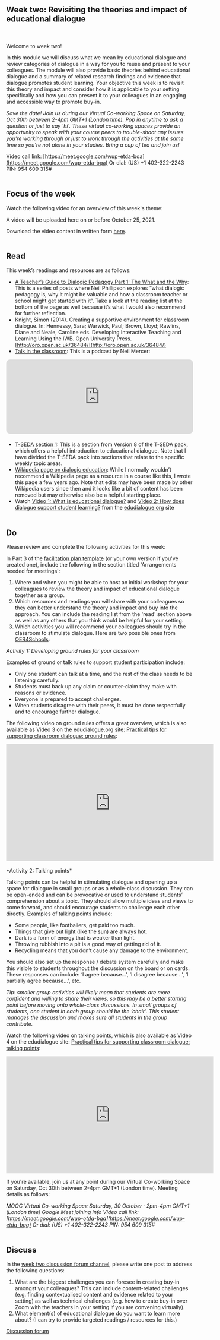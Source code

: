 ## Week two: Revisiting the theories and impact of educational dialogue
<br/><br/>
Welcome to week two!

In this module we will discuss what we mean by educational dialogue and review categories of dialogue in a way for you to reuse and present to your colleagues. The module will also provide basic theories behind educational dialogue and a summary of related research findings and evidence that dialogue promotes student learning. Your objective this week is to revisit this theory and impact and consider how it is applicable to your setting specifically and how you can present it to your colleagues in an engaging and accessible way to promote buy-in.

_Save the date! Join us during our Virtual Co-working Space on Saturday, Oct 30th between 2-4pm GMT+1 (London time). Pop in anytime to ask a question or just to say 'hi'. These virtual co-working spaces provide an opportunity to speak with your course peers to trouble-shoot any issues you're working through or just to work through the activities at the same time so you're not alone in your studies. Bring a cup of tea and join us!_

Video call link: [https://meet.google.com/wup-etda-bqa](https://meet.google.com/wup-etda-bqa)
Or dial: ‪(US) +1 402-322-2243‬ PIN: ‪954 609 315‬#
<br/><br/>
## Focus of the week

Watch the following video for an overview of this week's theme:

A video will be uploaded here on or before October 25, 2021.

Download the video content in written form [here](https://mbrugha.github.io/course-in-a-box/img/Wk2_video_content.pdf).
<br/><br/>
## Read

This week’s readings and resources are as follows:
* [A Teacher’s Guide to Dialogic Pedagogy Part 1: The What and the Why](http://21stcenturylearners.org.uk/?p=1337): This is a series of posts where Neil Phillipson explores “what dialogic pedagogy is, why it might be valuable and how a classroom teacher or school might get started with it”. Take a look at the reading list at the bottom of the page as well because it’s what I would also recommend for further reflection.
* Knight, Simon (2014). Creating a supportive environment for classroom dialogue. In: Hennessy, Sara; Warwick, Paul; Brown, Lloyd; Rawlins, Diane and Neale, Caroline eds. Developing Interactive Teaching and Learning Using the IWB. Open University Press. [http://oro.open.ac.uk/36484/](http://oro.open.ac.uk/36484/)
* [Talk in the classroom](https://player.captivate.fm/episode/492260c3-952b-4740-bacd-db94a28f1e54): This is a podcast by Neil Mercer:

<div style="width: 100%; height: 200px; margin-bottom: 20px; border-radius: 10px; overflow:hidden;"><iframe style="width: 100%; height: 200px;" frameborder="no" scrolling="no" seamless src="https://player.captivate.fm/episode/492260c3-952b-4740-bacd-db94a28f1e54"></iframe></div>

* [T-SEDA section 1](https://mbrugha.github.io/course-in-a-box/img/TSEDA_wk2_resources.pdf): This is a section from Version 8 of the T-SEDA pack, which offers a helpful introduction to educational dialogue. Note that I have divided the T-SEDA pack into sections that relate to the specific weekly topic areas.
* [Wikipedia page on dialogic education](https://en.wikipedia.org/wiki/Dialogic_education): While I normally wouldn’t recommend a Wikipedia page as a resource in a course like this, I wrote this page a few years ago. Note that edits may have been made by other Wikipedia users since then and it looks like a bit of content has been removed but may otherwise also be a helpful starting place.
* Watch [Video 1: What is educational dialogue?](https://www.edudialogue.org/resources/introductory-video-series/collection-1/#video1) and [Video 2: How does dialogue support student learning?](https://www.edudialogue.org/resources/introductory-video-series/collection-1/#video2) from the [edudialogue.org](https://www.edudialogue.org/) site
<br/><br/>
## Do

Please review and complete the following activities for this week:

In Part 3 of the [facilitation plan template](https://mbrugha.github.io/course-in-a-box/img/Facilitation_plan_template.docx) (or your own version if you've created one), include the following in the section titled 'Arrangements needed for meetings':
1. Where and when you might be able to host an initial workshop for your colleagues to review the theory and impact of educational dialogue together as a group.
2. Which resources and readings you will share with your colleagues so they can better understand the theory and impact and buy into the approach. You can include the reading list from the 'read' section above as well as any others that you think would be helpful for your setting.
3. Which activities you will recommend your colleagues should try in the classroom to stimulate dialogue. Here are two possible ones from [OER4Schools](http://oer.educ.cam.ac.uk/wiki/OER4Schools):

*Activity 1: Developing ground rules for your classroom*

Examples of ground or talk rules to support student participation include:
* Only one student can talk at a time, and the rest of the class needs to be listening carefully.
* Students must back up any claim or counter-claim they make with reasons or evidence.
* Everyone is prepared to accept challenges.
* When students disagree with their peers, it must be done respectfully and to encourage further dialogue.

The following video on ground rules offers a great overview, which is also available as Video 3 on the edudialogue.org site: [Practical tips for supporting classroom dialogue: ground rules](https://www.edudialogue.org/resources/introductory-video-series/collection-1/#video3):

<iframe width="560" height="315" src="https://www.youtube.com/embed/1Dg2uAg9LVg" frameborder="0" allow="accelerometer; autoplay; clipboard-write; encrypted-media; gyroscope; picture-in-picture" allowfullscreen></iframe>
<br/><br/>
*Activity 2: Talking points*

Talking points can be helpful in stimulating dialogue and opening up a space for dialogue in small groups or as a whole-class discussion. They can be open-ended and can be provocative or used to understand students’ comprehension about a topic. They should allow multiple ideas and views to come forward, and should encourage students to challenge each other directly. Examples of talking points include:

* Some people, like footballers, get paid too much.
* Things that give out light (like the sun) are always hot.
* Dark is a form of energy that is weaker than light.
* Throwing rubbish into a pit is a good way of getting rid of it.
* Recycling means that you don’t cause any damage to the environment.

You should also set up the response / debate system carefully and make this visible to students throughout the discussion on the board or on cards. These responses can include: ‘I agree because…’, ‘I disagree because…’, ‘I partially agree because…’, etc.

_Tip: smaller group activities will likely mean that students are more confident and willing to share their views, so this may be a better starting point before moving onto whole-class discussions. In small groups of students, one student in each group should be the ‘chair’. This student manages the discussion and makes sure all students in the group contribute._

Watch the following video on talking points, which is also available as Video 4 on the edudialogue site: [Practical tips for supporting classroom dialogue: talking points](https://www.edudialogue.org/resources/introductory-video-series/collection-1/#video4):

<iframe width="560" height="315" src="https://www.youtube.com/embed/ehEr2vvqvLs" frameborder="0" allow="accelerometer; autoplay; clipboard-write; encrypted-media; gyroscope; picture-in-picture" allowfullscreen></iframe>

If you're available, join us at any point during our Virtual Co-working Space on Saturday, Oct 30th between 2-4pm GMT+1 (London time). Meeting details as follows:

_MOOC Virtual Co-working Space
Saturday, 30 October · 2pm-4pm GMT+1 (London time)
Google Meet joining info
Video call link: [https://meet.google.com/wup-etda-bqa](https://meet.google.com/wup-etda-bqa)
Or dial: ‪(US) +1 402-322-2243‬ PIN: ‪954 609 315‬#_
<br/><br/>
## Discuss

In the [week two discussion forum channel](https://www.edudialogue.org/forum/mooc-for-facilitators/week-two-revisiting-the-theories-and-impact-of-educational-dialogue-3/), please write one post to address the following questions:
1. What are the biggest challenges you can foresee in creating buy-in amongst your colleagues? This can include content-related challenges (e.g. finding contextualised content and evidence related to your setting) as well as technical challenges (e.g. how to create buy-in over Zoom with the teachers in your setting if you are convening virtually).
2. What element(s) of educational dialogue do you want to learn more about? (I can try to provide targeted readings / resources for this.)

<a class="btn btn-primary" href="https://www.edudialogue.org/forum/mooc-for-facilitators/"><i class="fa fa-home"></i> Discussion forum</a>
